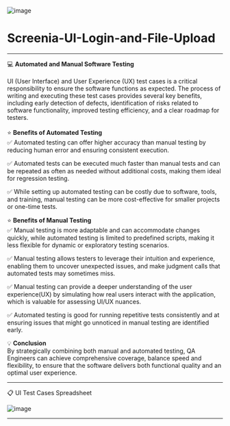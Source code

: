 ![image](https://github.com/user-attachments/assets/95879343-5722-4331-9367-7bd66043862d)
# Screenia-UI-Login-and-File-Upload

<hr>

💻 <b>Automated and Manual Software Testing</b>
<br>
<br>
UI (User Interface) and User Experience (UX) test cases is a critical responsibility to ensure the software functions as expected. The process of writing and executing these test cases provides several key benefits, including early detection of defects, identification of risks related to software functionality, improved testing efficiency, and a clear roadmap for testers. 
<br>
<br>
⭐ <b>Benefits of Automated Testing</b>
<br>
✅ Automated testing can offer higher accuracy than manual testing by reducing 
   human error and ensuring consistent execution.

✅ Automated tests can be executed much faster than manual tests and can be 
   repeated as often as needed without additional costs, making them ideal for 
   regression testing.

✅  While setting up automated testing can be costly due to software, tools, and 
    training, manual testing can be more cost-effective for smaller projects or 
    one-time tests.

⭐ <b>Benefits of Manual Testing</b>
<br>
✅  Manual testing is more adaptable and can accommodate changes quickly, while 
    automated testing is limited to predefined scripts, making it less 
    flexible for dynamic or exploratory testing scenarios.

✅  Manual testing allows testers to leverage their intuition and experience, 
    enabling them to uncover unexpected issues, and make judgment calls that 
    automated tests may sometimes miss.    

✅  Manual testing can provide a deeper understanding of the user experience(UX) 
    by simulating how real users interact with the application, which is 
    valuable for assessing UI/UX nuances.

✅  Automated testing is good for running repetitive tests consistently and at 
    ensuring issues that might go unnoticed in manual testing are 
    identified early.

💡 <b>Conclusion</b>
<br>
By strategically combining both manual and automated testing, QA Engineers can achieve comprehensive coverage, balance speed and flexibility, to ensure that the software delivers both functional quality and an optimal user experience.

<hr>

📋 UI Test Cases Spreadsheet 

![image](https://github.com/user-attachments/assets/71aa064b-82ac-407e-9ab3-26328184cc89)

<hr>






